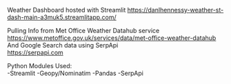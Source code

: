 Weather Dashboard hosted with Streamlit
https://danlhennessy-weather-st-dash-main-a3muk5.streamlitapp.com/

Pulling Info from Met Office Weather Datahub service  
https://www.metoffice.gov.uk/services/data/met-office-weather-datahub  
And Google Search data using SerpApi  
https://serpapi.com  

Python Modules Used:  
-Streamlit
-Geopy/Nominatim
-Pandas
-SerpApi
